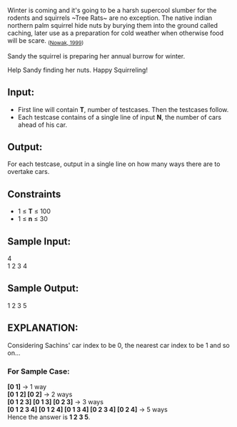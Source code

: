 Winter is coming and it's going to be a harsh supercool slumber for the rodents and squirrels ~Tree Rats~ are no exception. The native indian northern palm squirrel hide nuts by burying them into the ground called caching, later use as a preparation for cold weather when otherwise food will be scare. <sub>([Nowak, 1999](https://books.google.co.in/books?id=T37sFCl43E8C&lpg=PR9&ots=rnBe0VYPHY&dq=Nowak%2C%20R.%201999.%20Walker's%20Mam%C2%ADmals%20of%20the%20World.%20Bal%C2%ADti%C2%ADmore%3A%20Johns%20Hop%C2%ADkins%20Uni%C2%ADver%C2%ADsity%20Press.&lr&pg=PR9#v=onepage&q&f=false))</sub>

Sandy the squirrel is preparing her annual burrow for winter.






Help Sandy finding her nuts. Happy Squirreling!

## Input:
- First line will contain **T**, number of testcases. Then the testcases follow. 
- Each testcase contains of a single line of input **N**, the number of cars ahead of his car.

## Output:
For each testcase, output in a single line on how many ways there are to overtake cars.

## Constraints
- 1 ≤ **T** ≤ 100
- 1 ≤ **n** ≤ 30

## Sample Input:
4  
1 2 3 4

## Sample Output:
1 2 3 5

## EXPLANATION:
Considering Sachins' car index to be 0, the nearest car index to be 1 and so on...
### For Sample Case:
**[0 1]** -> 1 way  
**[0 1 2] [0 2]** -> 2 ways  
**[0 1 2 3] [0 1 3] [0 2 3]** -> 3 ways  
**[0 1 2 3 4] [0 1 2 4] [0 1 3 4] [0 2 3 4] [0 2 4]** -> 5 ways  
Hence the answer is **1 2 3 5**.

